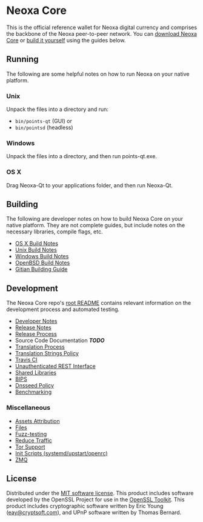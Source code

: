Neoxa Core
==========

This is the official reference wallet for Neoxa digital currency and comprises the backbone of the Neoxa peer-to-peer network. You can [download Neoxa Core](https://www.points.org/downloads/) or [build it yourself](#building) using the guides below.

Running
---------------------
The following are some helpful notes on how to run Neoxa on your native platform.

### Unix

Unpack the files into a directory and run:

- `bin/points-qt` (GUI) or
- `bin/pointsd` (headless)

### Windows

Unpack the files into a directory, and then run points-qt.exe.

### OS X

Drag Neoxa-Qt to your applications folder, and then run Neoxa-Qt.

Building
---------------------
The following are developer notes on how to build Neoxa Core on your native platform. They are not complete guides, but include notes on the necessary libraries, compile flags, etc.

- [OS X Build Notes](build-osx.md)
- [Unix Build Notes](build-unix.md)
- [Windows Build Notes](build-windows.md)
- [OpenBSD Build Notes](build-openbsd.md)
- [Gitian Building Guide](gitian-building.md)

Development
---------------------
The Neoxa Core repo's [root README](/README.md) contains relevant information on the development process and automated testing.

- [Developer Notes](developer-notes.md)
- [Release Notes](release-notes.md)
- [Release Process](release-process.md)
- Source Code Documentation ***TODO***
- [Translation Process](translation_process.md)
- [Translation Strings Policy](translation_strings_policy.md)
- [Travis CI](travis-ci.md)
- [Unauthenticated REST Interface](REST-interface.md)
- [Shared Libraries](shared-libraries.md)
- [BIPS](bips.md)
- [Dnsseed Policy](dnsseed-policy.md)
- [Benchmarking](benchmarking.md)

### Miscellaneous
- [Assets Attribution](assets-attribution.md)
- [Files](files.md)
- [Fuzz-testing](fuzzing.md)
- [Reduce Traffic](reduce-traffic.md)
- [Tor Support](tor.md)
- [Init Scripts (systemd/upstart/openrc)](init.md)
- [ZMQ](zmq.md)

License
---------------------
Distributed under the [MIT software license](/COPYING).
This product includes software developed by the OpenSSL Project for use in the [OpenSSL Toolkit](https://www.openssl.org/). This product includes
cryptographic software written by Eric Young ([eay@cryptsoft.com](mailto:eay@cryptsoft.com)), and UPnP software written by Thomas Bernard.
